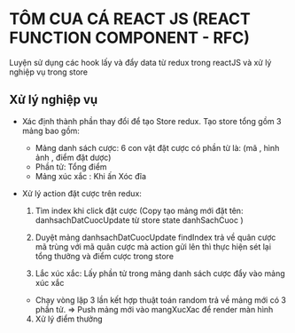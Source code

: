 # TÔM CUA CÁ REACT JS (REACT FUNCTION COMPONENT - RFC)
Luyện sử dụng các hook lấy và đẩy data từ redux trong reactJS và xử lý nghiệp vụ trong store

## Xử lý nghiệp vụ
- Xác định thành phần thay đổi để tạo Store redux. Tạo store tổng gồm 3 mảng bao gồm:
    + Mảng danh sách cược: 6 con vật đặt cược có phần từ là: (mã , hình ảnh , điểm đặt dược)
    + Phần tử: Tổng điểm
    + Mảng xúc xắc : Khi ấn Xóc đĩa

- Xử lý action đặt cược trên redux:
    1. Tìm index khi click đặt cược (Copy tạo mảng mới đặt tên: danhsachDatCuocUpdate từ store state danhSachCuoc )

    2. Duyệt mảng danhsachDatCuocUpdate findIndex trả về quân cược mã trùng với mã quân cược mà action gửi lên thì thực hiện sét lại tổng thưởng và điểm cược trong store

    3. Lắc xúc xắc: Lấy phần tử trong mảng danh sách cược đẩy vào mảng xúc xắc
    + Chạy vòng lặp 3 lần kết hợp thuật toán random trả về mảng mới có 3 phần tử. => Push mảng mới vào mangXucXac để render màn hình

    4. Xử lý điểm thưởng
